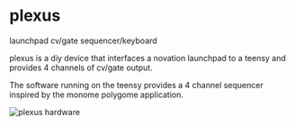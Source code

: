 # plexus
launchpad cv/gate sequencer/keyboard

plexus is a diy device that interfaces a novation launchpad to a teensy and provides 4 channels of cv/gate output.  

The software running on the teensy provides a 4 channel sequencer inspired by the monome polygome application.


![plexus hardware ](https://widdly.github.com/plexus/docs/plexus_hardware.jpg)
